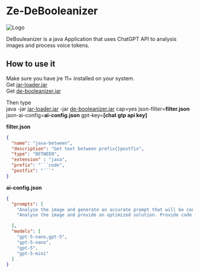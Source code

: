 #  Ze-DeBooleanizer
![Logo](https://xlogistx.io/articles/de-booleanizer/ZeDebooleanizer.JPG)

DeBouleanizer is a java Application that uses ChatGPT API to analysis images and process voice tokens.

## How to use it

Make sure you have jre 11+ installed on your system.\
Get [jar-loader.jar](https://xlogistx.io/apps/jar-loader.jar)\
Get [de-booleanizer.jar](https://xlogistx.io/apps/de-booleanizer.jar)

Then type\
java -jar [jar-loader.jar](https://xlogistx.io/apps/jar-loader.jar) -jar [de-booleanizer.jar](https://xlogistx.io/apps/de-booleanizer.jar) cap=yes json-filter=**filter.json** json-ai-config=**ai-config.json**  gpt-key=**[chat gtp api key]**

**filter.json**
```json
{
  "name": "java-between",
  "description": "Get text between prefix{}postfix",
  "type": "BETWEEN",
  "extension" : "java",
  "prefix": "```code",
  "postfix": "```"
}
```


**ai-config.json**
```json
{
  "prompts": [
    "Analyze the image and generate an accurate prompt that will be consumed by an LLM",
    "Analyse the image and provide an optimized solution. Provide code solution between ```code and ``` "

  ],
  "models": [
    "gpt-5-nano,gpt-5",
    "gpt-5-nano",
    "gpt-5",
    "gpt-5-mini"
  ]
}
```

